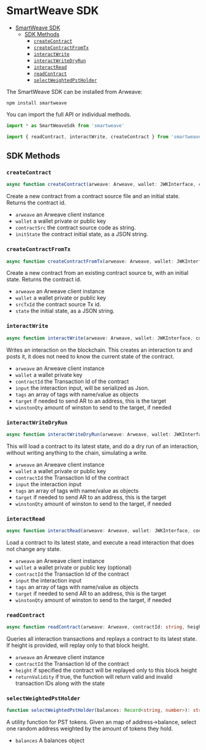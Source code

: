 # SmartWeave SDK

- [SmartWeave SDK](#smartweave-sdk)
  - [SDK Methods](#sdk-methods)
    - [`createContract`](#createcontract)
    - [`createContractFromTx`](#createcontractfromtx)
    - [`interactWrite`](#interactwrite)
    - [`interactWriteDryRun`](#interactwritedryrun)
    - [`interactRead`](#interactread)
    - [`readContract`](#readcontract)
    - [`selectWeightedPstHolder`](#selectweightedpstholder)

The SmartWeave SDK can be installed from Arweave:

`npm install smartweave`

You can import the full API or individual methods.

```typescript
import * as SmartWeaveSdk from 'smartweave'
```

```typescript
import { readContract, interactWrite, createContract } from 'smartweave'
```

## SDK Methods

### `createContract`

```typescript
async function createContract(arweave: Arweave, wallet: JWKInterface, contractSrc: string, initState: string, minFee?: number): Promise<string>
```

Create a new contract from a contract source file and an initial state.
Returns the contract id.

- `arweave`       an Arweave client instance
- `wallet`        a wallet private or public key
- `contractSrc`   the contract source code as string.  
- `initState`     the contract initial state, as a JSON string.

### `createContractFromTx`

 ```typescript
async function createContractFromTx(arweave: Arweave, wallet: JWKInterface, srcTxId: string, state: string, minFee?: number): Promise<string>
 ```

Create a new contract from an existing contract source tx, with an initial state. Returns the contract id.

- `arweave`   an Arweave client instance
- `wallet`    a wallet private or public key
- `srcTxId`   the contract source Tx id.
- `state`     the initial state, as a JSON string.  

### `interactWrite`

```typescript
async function interactWrite(arweave: Arweave, wallet: JWKInterface, contractId: string, input: any, tags: { name: string; value: string }[] = [], target: string = '', winstonQty: string = ''): Promise<string>
```

Writes an interaction on the blockchain. This creates an interaction tx and posts it, it does not need to know the current state of the contract.

- `arweave`       an Arweave client instance
- `wallet`        a wallet private key
- `contractId`    the Transaction Id of the contract
- `input`         the interaction input, will be serialized as Json.
- `tags`         an array of tags with name/value as objects
-  `target`         if needed to send AR to an address, this is the target
-  `winstonQty`         amount of winston to send to the target, if needed

### `interactWriteDryRun`

```typescript
async function interactWriteDryRun(arweave: Arweave, wallet: JWKInterface, contractId: string, input: any, tags: { name: string; value: string }[] = [], target: string = '', winstonQty: string = ''): Promise<ContractInteractionResult>
```

This will load a contract to its latest state, and do a dry run of an interaction, without writing anything to the chain, simulating a write.

- `arweave`       an Arweave client instance
- `wallet`        a wallet private or public key
- `contractId`    the Transaction Id of the contract
- `input`         the interaction input
- `tags`         an array of tags with name/value as objects
-  `target`         if needed to send AR to an address, this is the target
-  `winstonQty`         amount of winston to send to the target, if needed

### `interactRead`

```typescript
async function interactRead(arweave: Arweave, wallet: JWKInterface, contractId: string, input: any, tags: { name: string; value: string }[] = [], target: string = '', winstonQty: string = ''): Promise<any>
```

Load a contract to its latest state, and execute a read interaction that does not change any state.

- `arweave`       an Arweave client instance
- `wallet`        a wallet private or public key (optional)
- `contractId`    the Transaction Id of the contract
- `input`         the interaction input
- `tags`         an array of tags with name/value as objects
-  `target`         if needed to send AR to an address, this is the target
-  `winstonQty`         amount of winston to send to the target, if needed

### `readContract`

```typescript
async function readContract(arweave: Arweave, contractId: string, height?: number, returnValidity?: boolean): Promise<any>
```

Queries all interaction transactions and replays a contract to its latest state. If height is provided, will replay only to that block height.

- `arweave`     an Arweave client instance
- `contractId`  the Transaction Id of the contract
- `height`      if specified the contract will be replayed only to this block height
- `returnValidity`  if true, the function will return valid and invalid transaction IDs along with the state

### `selectWeightedPstHolder`

```typescript
function selectWeightedPstHolder(balances: Record<string, number>): string
```

A utility function for PST tokens. Given an map of address->balance, select one random address weighted by the amount of tokens they hold.

- `balances`  A balances object
